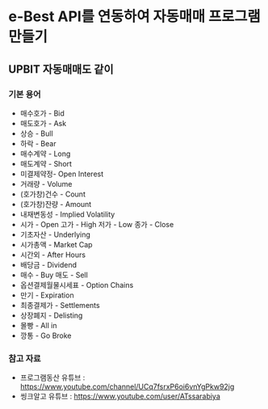 # e-Best API를 연동하여 자동매매 프로그램 만들기
## UPBIT  자동매매도 같이

### 기본 용어
* 매수호가 - Bid
* 매도호가 - Ask
* 상승 - Bull
* 하락 - Bear
* 매수계약 - Long
* 매도계약 - Short
* 미결제약정- Open Interest
* 거래량 - Volume
* (호가창)건수 - Count
* (호가창)잔량 - Amount
* 내재변동성 - Implied Volatility
* 시가 - Open 고가 - High 저가 - Low 종가 - Close 
* 기초자산 - Underlying 
* 시가총액 - Market Cap 
* 시간외 - After Hours
* 배당금 - Dividend
* 매수 - Buy 매도 - Sell 
* 옵션결제월물시세표 - Option Chains 
* 만기 - Expiration 
* 최종결제가 - Settlements 
* 상장폐지 - Delisting 
* 몰빵 - All in 
* 깡통 - Go Broke


### 참고 자료
* 프로그램동산 유튜브 : https://www.youtube.com/channel/UCq7fsrxP6oi6vnYgPkw92jg
* 씽크알고 유튜브 : https://www.youtube.com/user/ATssarabiya

